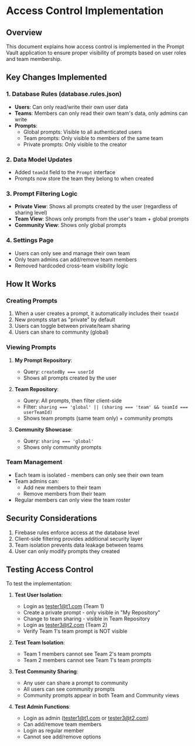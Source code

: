 # Access Control Implementation

## Overview
This document explains how access control is implemented in the Prompt Vault application to ensure proper visibility of prompts based on user roles and team membership.

## Key Changes Implemented

### 1. Database Rules (database.rules.json)
- **Users**: Can only read/write their own user data
- **Teams**: Members can only read their own team's data, only admins can write
- **Prompts**: 
  - Global prompts: Visible to all authenticated users
  - Team prompts: Only visible to members of the same team
  - Private prompts: Only visible to the creator

### 2. Data Model Updates
- Added `teamId` field to the `Prompt` interface
- Prompts now store the team they belong to when created

### 3. Prompt Filtering Logic
- **Private View**: Shows all prompts created by the user (regardless of sharing level)
- **Team View**: Shows only prompts from the user's team + global prompts
- **Community View**: Shows only global prompts

### 4. Settings Page
- Users can only see and manage their own team
- Only team admins can add/remove team members
- Removed hardcoded cross-team visibility logic

## How It Works

### Creating Prompts
1. When a user creates a prompt, it automatically includes their `teamId`
2. New prompts start as "private" by default
3. Users can toggle between private/team sharing
4. Users can share to community (global)

### Viewing Prompts
1. **My Prompt Repository**: 
   - Query: `createdBy === userId`
   - Shows all prompts created by the user

2. **Team Repository**:
   - Query: All prompts, then filter client-side
   - Filter: `sharing === 'global' || (sharing === 'team' && teamId === userTeamId)`
   - Shows team prompts (same team only) + community prompts

3. **Community Showcase**:
   - Query: `sharing === 'global'`
   - Shows only community prompts

### Team Management
- Each team is isolated - members can only see their own team
- Team admins can:
  - Add new members to their team
  - Remove members from their team
- Regular members can only view the team roster

## Security Considerations
1. Firebase rules enforce access at the database level
2. Client-side filtering provides additional security layer
3. Team isolation prevents data leakage between teams
4. User can only modify prompts they created

## Testing Access Control
To test the implementation:

1. **Test User Isolation**: 
   - Login as tester1@t1.com (Team 1)
   - Create a private prompt - only visible in "My Repository"
   - Change to team sharing - visible in Team Repository
   - Login as tester3@t2.com (Team 2)
   - Verify Team 1's team prompt is NOT visible

2. **Test Team Isolation**:
   - Team 1 members cannot see Team 2's team prompts
   - Team 2 members cannot see Team 1's team prompts

3. **Test Community Sharing**:
   - Any user can share a prompt to community
   - All users can see community prompts
   - Community prompts appear in both Team and Community views

4. **Test Admin Functions**:
   - Login as admin (tester1@t1.com or tester3@t2.com)
   - Can add/remove team members
   - Login as regular member
   - Cannot see add/remove options